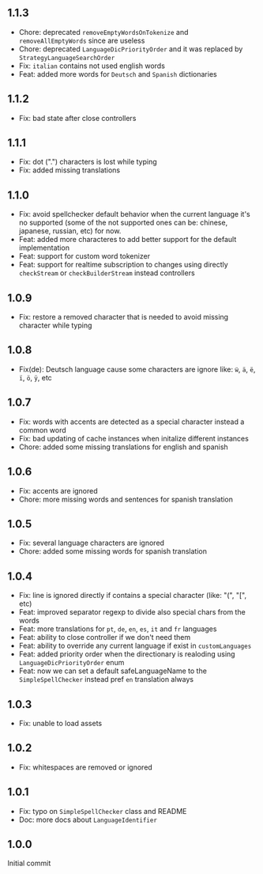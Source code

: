 ## 1.1.3

* Chore: deprecated `removeEmptyWordsOnTokenize` and `removeAllEmptyWords` since are useless
* Chore: deprecated `LanguageDicPriorityOrder` and it was replaced by `StrategyLanguageSearchOrder` 
* Fix: `italian` contains not used english words
* Feat: added more words for `Deutsch` and `Spanish` dictionaries

## 1.1.2

* Fix: bad state after close controllers

## 1.1.1

* Fix: dot (".") characters is lost while typing
* Fix: added missing translations

## 1.1.0

* Fix: avoid spellchecker default behavior when the current language it's no supported (some of the not supported ones can be: chinese, japanese, russian, etc) for now. 
* Feat: added more characteres to add better support for the default implementation 
* Feat: support for custom word tokenizer
* Feat: support for realtime subscription to changes using directly `checkStream` or `checkBuilderStream` instead controllers

## 1.0.9 

* Fix: restore a removed character that is needed to avoid missing character while typing

## 1.0.8

* Fix(de): Deutsch language cause some characters are ignore like: `ẅ`, `ä`, `ë`, `ï`, `ö`, `ÿ`, etc

## 1.0.7

* Fix: words with accents are detected as a special character instead a common word
* Fix: bad updating of cache instances when initalize different instances
* Chore: added some missing translations for english and spanish

## 1.0.6

* Fix: accents are ignored
* Chore: more missing words and sentences for spanish translation

## 1.0.5

* Fix: several language characters are ignored
* Chore: added some missing words for spanish translation

## 1.0.4

* Fix: line is ignored directly if contains a special character (like: "(", "[", etc)
* Feat: improved separator regexp to divide also special chars from the words
* Feat: more translations for `pt`, `de`, `en`, `es`, `it` and `fr` languages
* Feat: ability to close controller if we don't need them
* Feat: ability to override any current language if exist in `customLanguages`
* Feat: added priority order when the directionary is realoding using `LanguageDicPriorityOrder` enum 
* Feat: now we can set a default safeLanguageName to the `SimpleSpellChecker` instead pref `en` translation always

## 1.0.3

* Fix: unable to load assets

## 1.0.2

* Fix: whitespaces are removed or ignored

## 1.0.1

* Fix: typo on `SimpleSpellChecker` class and README 
* Doc: more docs about `LanguageIdentifier` 

## 1.0.0

Initial commit
